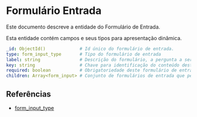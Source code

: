 # Formulário Entrada

Este documento descreve a entidade do Formulário de Entrada.

Esta entidade contém campos e seus tipos para apresentação dinâmica.

```yaml
_id: ObjectId()             # Id único do formulário de entrada.
type: form_input_type       # Tipo do formulário de entrada
label: string               # Descrição do formulário, a pergunta a ser respondida
key: string                 # Chave para identificação do conteúdo deste formulário
required: boolean           # Obrigatoriedade deste formulário de entrada
children: Array<form_input> # Conjunto de formulários de entrada que pertencem a este
```

## Referências

- [form_input_type](./form-input-type.md)